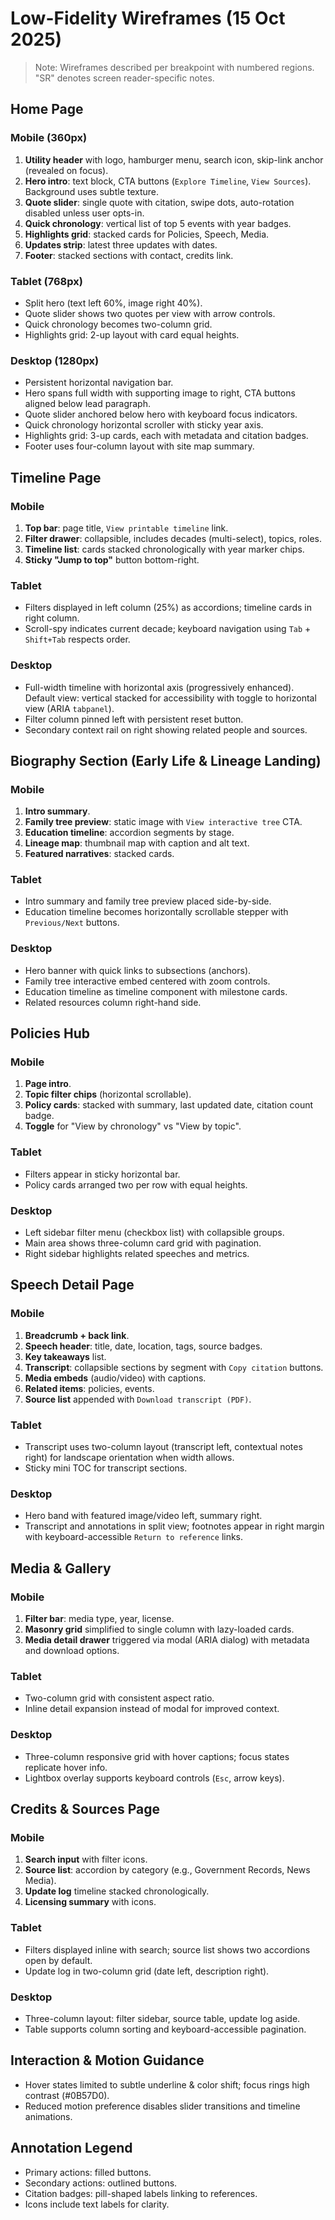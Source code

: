 # Low-Fidelity Wireframes (15 Oct 2025)

> Note: Wireframes described per breakpoint with numbered regions. "SR" denotes screen reader-specific notes.

## Home Page
### Mobile (360px)
1. **Utility header** with logo, hamburger menu, search icon, skip-link anchor (revealed on focus).
2. **Hero intro**: text block, CTA buttons (`Explore Timeline`, `View Sources`). Background uses subtle texture.
3. **Quote slider**: single quote with citation, swipe dots, auto-rotation disabled unless user opts-in.
4. **Quick chronology**: vertical list of top 5 events with year badges.
5. **Highlights grid**: stacked cards for Policies, Speech, Media.
6. **Updates strip**: latest three updates with dates.
7. **Footer**: stacked sections with contact, credits link.

### Tablet (768px)
- Split hero (text left 60%, image right 40%).
- Quote slider shows two quotes per view with arrow controls.
- Quick chronology becomes two-column grid.
- Highlights grid: 2-up layout with card equal heights.

### Desktop (1280px)
- Persistent horizontal navigation bar.
- Hero spans full width with supporting image to right, CTA buttons aligned below lead paragraph.
- Quote slider anchored below hero with keyboard focus indicators.
- Quick chronology horizontal scroller with sticky year axis.
- Highlights grid: 3-up cards, each with metadata and citation badges.
- Footer uses four-column layout with site map summary.

## Timeline Page
### Mobile
1. **Top bar**: page title, `View printable timeline` link.
2. **Filter drawer**: collapsible, includes decades (multi-select), topics, roles.
3. **Timeline list**: cards stacked chronologically with year marker chips.
4. **Sticky "Jump to top"** button bottom-right.

### Tablet
- Filters displayed in left column (25%) as accordions; timeline cards in right column.
- Scroll-spy indicates current decade; keyboard navigation using `Tab` + `Shift+Tab` respects order.

### Desktop
- Full-width timeline with horizontal axis (progressively enhanced). Default view: vertical stacked for accessibility with toggle to horizontal view (ARIA `tabpanel`).
- Filter column pinned left with persistent reset button.
- Secondary context rail on right showing related people and sources.

## Biography Section (Early Life & Lineage Landing)
### Mobile
1. **Intro summary**.
2. **Family tree preview**: static image with `View interactive tree` CTA.
3. **Education timeline**: accordion segments by stage.
4. **Lineage map**: thumbnail map with caption and alt text.
5. **Featured narratives**: stacked cards.

### Tablet
- Intro summary and family tree preview placed side-by-side.
- Education timeline becomes horizontally scrollable stepper with `Previous/Next` buttons.

### Desktop
- Hero banner with quick links to subsections (anchors).
- Family tree interactive embed centered with zoom controls.
- Education timeline as timeline component with milestone cards.
- Related resources column right-hand side.

## Policies Hub
### Mobile
1. **Page intro**.
2. **Topic filter chips** (horizontal scrollable).
3. **Policy cards**: stacked with summary, last updated date, citation count badge.
4. **Toggle** for "View by chronology" vs "View by topic".

### Tablet
- Filters appear in sticky horizontal bar.
- Policy cards arranged two per row with equal heights.

### Desktop
- Left sidebar filter menu (checkbox list) with collapsible groups.
- Main area shows three-column card grid with pagination.
- Right sidebar highlights related speeches and metrics.

## Speech Detail Page
### Mobile
1. **Breadcrumb + back link**.
2. **Speech header**: title, date, location, tags, source badges.
3. **Key takeaways** list.
4. **Transcript**: collapsible sections by segment with `Copy citation` buttons.
5. **Media embeds** (audio/video) with captions.
6. **Related items**: policies, events.
7. **Source list** appended with `Download transcript (PDF)`.

### Tablet
- Transcript uses two-column layout (transcript left, contextual notes right) for landscape orientation when width allows.
- Sticky mini TOC for transcript sections.

### Desktop
- Hero band with featured image/video left, summary right.
- Transcript and annotations in split view; footnotes appear in right margin with keyboard-accessible `Return to reference` links.

## Media & Gallery
### Mobile
1. **Filter bar**: media type, year, license.
2. **Masonry grid** simplified to single column with lazy-loaded cards.
3. **Media detail drawer** triggered via modal (ARIA dialog) with metadata and download options.

### Tablet
- Two-column grid with consistent aspect ratio.
- Inline detail expansion instead of modal for improved context.

### Desktop
- Three-column responsive grid with hover captions; focus states replicate hover info.
- Lightbox overlay supports keyboard controls (`Esc`, arrow keys).

## Credits & Sources Page
### Mobile
1. **Search input** with filter icons.
2. **Source list**: accordion by category (e.g., Government Records, News Media).
3. **Update log** timeline stacked chronologically.
4. **Licensing summary** with icons.

### Tablet
- Filters displayed inline with search; source list shows two accordions open by default.
- Update log in two-column grid (date left, description right).

### Desktop
- Three-column layout: filter sidebar, source table, update log aside.
- Table supports column sorting and keyboard-accessible pagination.

## Interaction & Motion Guidance
- Hover states limited to subtle underline & color shift; focus rings high contrast (#0B57D0).
- Reduced motion preference disables slider transitions and timeline animations.

## Annotation Legend
- Primary actions: filled buttons.
- Secondary actions: outlined buttons.
- Citation badges: pill-shaped labels linking to references.
- Icons include text labels for clarity.
